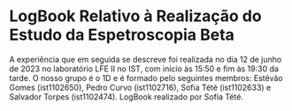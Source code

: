 # LogBook Relativo à Realização do Estudo da Espetroscopia Beta  

A experiência que em seguida se descreve foi realizada no dia 12 de junho de 2023 no laboratório LFE II no IST, com início às 15:50 e fim às 19:30 da tarde. O nosso grupo é o 1D e é formado pelo seguintes membros: Estêvão Gomes (ist1102650), Pedro Curvo (ist1102716), Sofia Tété (ist1102633) e Salvador Torpes (ist1102474). LogBook realizado por Sofia Tété.

